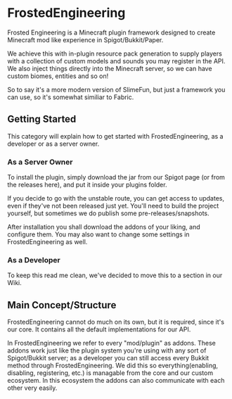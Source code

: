 # FrostedEngineering

Frosted Engineering is a Minecraft plugin framework designed to create Minecraft mod like experience in Spigot/Bukkit/Paper.

We achieve this with in-plugin resource pack generation to supply players with a collection of custom models and sounds you may register in the API.
We also inject things directly into the Minecraft server, so we can have custom biomes, entities and so on!

So to say it's a more modern version of SlimeFun, but just a framework you can use, so it's somewhat similiar to Fabric.

## Getting Started

This category will explain how to get started with FrostedEngineering, as a developer or as a server owner.

### As a Server Owner

To install the plugin, simply download the jar from our Spigot page (or from the releases here), and put it inside your plugins folder.

If you decide to go with the unstable route, you can get access to updates, even if they've not been released just yet.
You'll need to build the project yourself, but sometimes we do publish some pre-releases/snapshots.

After installation you shall download the addons of your liking, and configure them.
You may also want to change some settings in FrostedEngineering as well.

### As a Developer

To keep this read me clean, we've decided to move this to a section in our Wiki.

## Main Concept/Structure

FrostedEngineering cannot do much on its own, but it is required, since it's our core. It contains all the default implementations for our API.

In FrostedEngineering we refer to every "mod/plugin" as addons. These addons work just like the plugin system you're using with any sort of Spigot/Bukkit server; as a developer
you can still access every Bukkit method through FrostedEngineering. We did this so everything(enabling, disabling, registering, etc.) is managable from the core
and our custom ecosystem. In this ecosystem the addons can also communicate with each other very easily.
